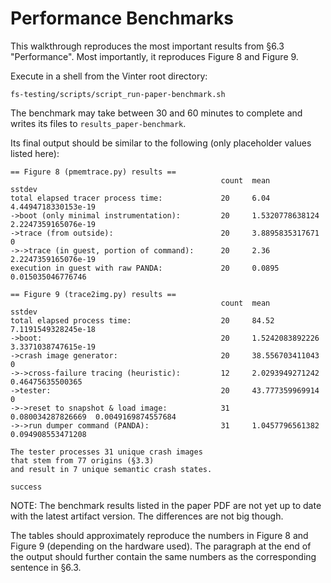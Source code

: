 Performance Benchmarks
======================

This walkthrough reproduces the most important results from §6.3 "Performance".
Most importantly, it reproduces Figure 8 and Figure 9.

Execute in a shell from the Vinter root directory:
```
fs-testing/scripts/script_run-paper-benchmark.sh
```

The benchmark may take between 30 and 60 minutes to complete and writes its
files to `results_paper-benchmark`.

Its final output should be similar to the following (only placeholder values listed here):
```
== Figure 8 (pmemtrace.py) results ==
                                               count  mean               sstdev
total elapsed tracer process time:             20     6.04               4.4494718330153e-19
->boot (only minimal instrumentation):         20     1.5320778638124    2.2247359165076e-19
->trace (from outside):                        20     3.8895835317671    0
->->trace (in guest, portion of command):      20     2.36               2.2247359165076e-19
execution in guest with raw PANDA:             20     0.0895             0.015035046776746

== Figure 9 (trace2img.py) results ==
                                               count  mean               sstdev
total elapsed process time:                    20     84.52              7.1191549328245e-18
->boot:                                        20     1.5242083892226    3.3371038747615e-19
->crash image generator:                       20     38.556703411043    0
->->cross-failure tracing (heuristic):         12     2.0293949271242    0.46475635500365
->tester:                                      20     43.777359969914    0
->->reset to snapshot & load image:            31     0.080034287826669  0.0049169874557684
->->run dumper command (PANDA):                31     1.0457796561382    0.094908553471208

The tester processes 31 unique crash images
that stem from 77 origins (§3.3)
and result in 7 unique semantic crash states.

success
```

NOTE: The benchmark results listed in the paper PDF are not yet up to date with the latest artifact version. The differences are not big though.

The tables should approximately reproduce the numbers in Figure 8 and Figure 9 (depending on the hardware used).
The paragraph at the end of the output should further contain the same numbers as the corresponding sentence in §6.3.
